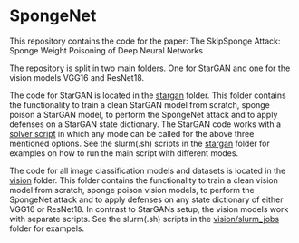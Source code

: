 # SpongeNet

This repository contains the code for the paper: The SkipSponge Attack: Sponge Weight Poisoning of Deep Neural Networks

The repository is split in two main folders. One for StarGAN and one for the vision models VGG16 and ResNet18.

The code for StarGAN is located in the [stargan](stargan) folder. This folder contains the functionality to train a clean StarGAN model from scratch, sponge poison a StarGAN model, to perform the SpongeNet attack and to apply defenses on a StarGAN state dictionary. The StarGAN code works with a [solver script](stargan/solver.py) in which any mode can be called for the above three mentioned options. See the slurm(.sh) scripts in the [stargan](stargan) folder for examples on how to run the main script with different modes.

The code for all image classification models and datasets is located in the [vision](vision) folder. This folder contains the functionality to train a clean vision model from scratch, sponge poison vision models, to perform the SpongeNet attack and to apply defenses on any state dictionary of either VGG16 or ResNet18. In contrast to StarGANs setup, the vision models work with separate scripts. See the slurm(.sh) scripts in the [vision/slurm_jobs](vision/slurm_jobs) folder for exampels.